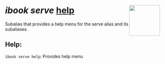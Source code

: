 <h1><i>ibook serve</i> <u>help</u><img align="right" src="../../../../Images/image.png" width="100px"></h1>

Subalias that provides a help menu for the serve alias and its subaliases.

## Help:
`ibook serve help`: Provides help menu